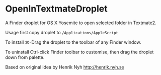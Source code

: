 # OpenInTextmateDroplet

A Finder droplet for OS X Yosemite to open selected folder in Textmate2.

Usage first copy droplet to `/Applications/AppleScript`

To install ⌘-Drag the droplet to the toolbar of any Finder window.

To uninstall Ctrl-click Finder toolbar to customise, then drag the droplet down from palette.

Based on original idea by Henrik Nyh <http://henrik.nyh.se>
